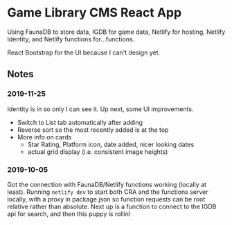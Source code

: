 # Game Library CMS React App

Using FaunaDB to store data, IGDB for game data, Netlify for hosting, Netlify Identity, and Netlify functions for...functions.

React Bootstrap for the UI because I can't design yet.

## Notes

### 2019-11-25

Identity is in so only I can see it. Up next, some UI improvements.
- Switch to List tab automatically after adding
- Reverse sort so the most recently added is at the top
- More info on cards
  - Star Rating, Platform icon, date added, nicer looking dates
  - actual grid display (i.e. consistent image heights)

### 2019-10-05

Got the connection with FaunaDB/Netlify functions working (locally at least). Running `netlify dev` to start both CRA and the functions server locally, with a proxy in package.json so function requests can be root relative rather than absolute. Next up is a function to connect to the IGDB api for search, and then this puppy is rollin!
